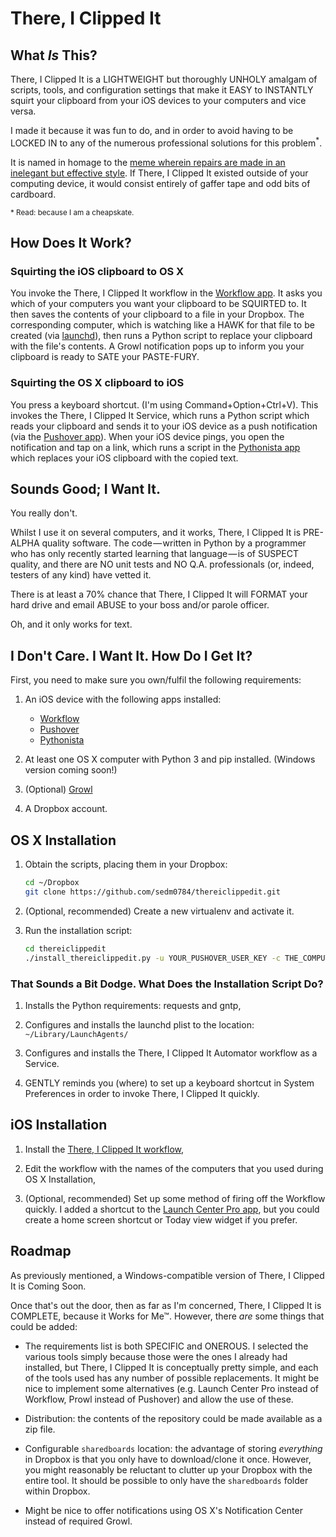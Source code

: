 # There, I Clipped It

## What *Is* This?

There, I Clipped It is a LIGHTWEIGHT but thoroughly UNHOLY amalgam of scripts,
tools, and configuration settings that make it EASY to INSTANTLY squirt your
clipboard from your iOS devices to your computers and vice versa.

I made it because it was fun to do, and in order to avoid having to be LOCKED
IN to any of the numerous professional solutions for this problem<sup>\*</sup>.

It is named in homage to the [meme wherein repairs are made in an inelegant but
effective style](http://google.com/search?q=there+i+fixed+it). If There, I
Clipped It existed outside of your computing device, it would consist entirely
of gaffer tape and odd bits of cardboard.

<sup>\* Read: because I am a cheapskate.</sup>

## How Does It Work?

### Squirting the iOS clipboard to OS X

You invoke the There, I Clipped It workflow in the [Workflow
app](http://workflow.is/). It asks you which of your computers you want your
clipboard to be SQUIRTED to. It then saves the contents of your clipboard to a
file in your Dropbox. The corresponding computer, which is watching like a HAWK
for that file to be created (via
[launchd](https://en.wikipedia.org/wiki/Launchd)), then runs a Python script to
replace your clipboard with the file's contents. A Growl notification pops up
to inform you your clipboard is ready to SATE your PASTE-FURY.

### Squirting the OS X clipboard to iOS

You press a keyboard shortcut. (I'm using Command+Option+Ctrl+V). This invokes
the There, I Clipped It Service, which runs a Python script which reads your
clipboard and sends it to your iOS device as a push notification (via the
[Pushover app](http://pushover.net/)). When your iOS device pings, you open the
notification and tap on a link, which runs a script in the [Pythonista
app](http://omz-software.com/pythonista/) which replaces your iOS clipboard
with the copied text.

## Sounds Good; I Want It.

You really don't.

Whilst I use it on several computers, and it works, There, I Clipped It is
PRE-ALPHA quality software. The code&#8202;&mdash;&#8202;written in Python by a
programmer who has only recently started learning that
language&#8202;&mdash;&#8202;is of SUSPECT quality, and there are NO unit tests
and NO Q.A. professionals (or, indeed, testers of any kind) have vetted it.

There is at least a 70% chance that There, I Clipped It will FORMAT your hard
drive and email ABUSE to your boss and/or parole officer.

Oh, and it only works for text.

## I Don't Care. I Want It. How Do I Get It?

First, you need to make sure you own/fulfil the following requirements:

1. An iOS device with the following apps installed:

   - [Workflow](http://workflow.is/)
   - [Pushover](http://pushover.net/)
   - [Pythonista](http://omz-software.com/pythonista/)

2. At least one OS X computer with Python 3 and pip installed. (Windows version
   coming soon!)

3. (Optional) [Growl](http://growl.info/)

4. A Dropbox account.

## OS X Installation

1. Obtain the scripts, placing them in your Dropbox:

    ```sh
    cd ~/Dropbox
    git clone https://github.com/sedm0784/thereiclippedit.git
    ```

2. (Optional, recommended) Create a new virtualenv and activate it.

3. Run the installation script:

    ```sh
    cd thereiclippedit
    ./install_thereiclippedit.py -u YOUR_PUSHOVER_USER_KEY -c THE_COMPUTER_NAME
    ```

### That Sounds a Bit Dodge. What Does the Installation Script Do?

1. Installs the Python requirements: requests and gntp,

2. Configures and installs the launchd plist to the location:
   `~/Library/LaunchAgents/`

3. Configures and installs the There, I Clipped It Automator workflow as a
   Service.

4. GENTLY reminds you (where) to set up a keyboard shortcut in System
   Preferences in order to invoke There, I Clipped It quickly.

## iOS Installation

1. Install the [There, I Clipped It workflow](https://workflow.is/workflows/a4b469cd702541fab1e3958b26d156ab),

2. Edit the workflow with the names of the computers that you used during OS X
   Installation,

3. (Optional, recommended) Set up some method of firing off the Workflow
   quickly. I added a shortcut to the [Launch Center Pro app](http://contrast.co/launch-center-pro/), but you could
   create a home screen shortcut or Today view widget if you prefer.

## Roadmap

As previously mentioned, a Windows-compatible version of There, I Clipped It is
Coming Soon.

Once that's out the door, then as far as I'm concerned, There, I Clipped It is
COMPLETE, because it Works for Me&trade;. However, there *are* some things that
could be added:

- The requirements list is both SPECIFIC and ONEROUS. I selected the various
  tools simply because those were the ones I already had installed, but There,
  I Clipped It is conceptually pretty simple, and each of the tools used has
  any number of possible replacements. It might be nice to implement some
  alternatives (e.g. Launch Center Pro instead of Workflow, Prowl instead of
  Pushover) and allow the use of these.

- Distribution: the contents of the repository could be made available as a zip
  file.

- Configurable `sharedboards` location: the advantage of storing *everything*
  in Dropbox is that you only have to download/clone it once. However, you
  might reasonably be reluctant to clutter up your Dropbox with the entire
  tool. It should be possible to only have the `sharedboards` folder within
  Dropbox.

- Might be nice to offer notifications using OS X's Notification Center instead
  of required Growl.
